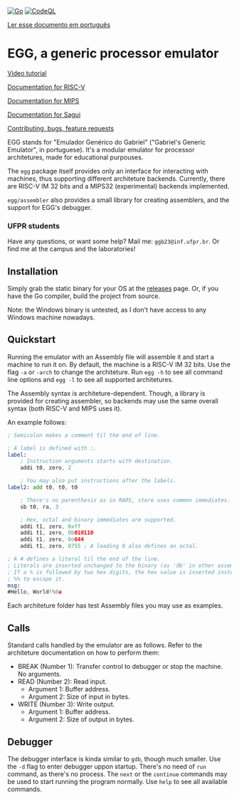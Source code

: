 [![Go](https://github.com/gboncoffee/egg/actions/workflows/go.yml/badge.svg?branch=master)](https://github.com/gboncoffee/egg/actions/workflows/go.yml)
[![CodeQL](https://github.com/gboncoffee/egg/actions/workflows/github-code-scanning/codeql/badge.svg?branch=master)](https://github.com/gboncoffee/egg/actions/workflows/github-code-scanning/codeql)

[Ler esse documento em português](README-pt.md)

# EGG, a generic processor emulator

[Video tutorial](https://youtu.be/RtKvvXgdVak?si=OtjkNxSGmRGNou67)

[Documentation for RISC-V](riscv-doc.md)

[Documentation for MIPS](mips-doc.md)

[Documentation for Sagui](sagui-doc.md)

[Contributing, bugs, feature requests](CONTRIBUTING.md)

EGG stands for "Emulador Genérico do Gabriel" ("Gabriel's Generic Emulator", in
portuguese). It's a modular emulator for processor architetures, made for
educational purpouses.

The `egg` package itself provides only an interface for interacting with
machines, thus supporting different architeture backends. Currently, there are
RISC-V IM 32 bits and a MIPS32 (experimental) backends implemented.

`egg/assembler` also provides a small library for creating assemblers, and the
support for EGG's debugger.

### UFPR students

Have any questions, or want some help? Mail me: `ggb23@inf.ufpr.br`. Or find me
at the campus and the laboratories!

## Installation

Simply grab the static binary for your OS at the
[releases](https://github.com/gboncoffee/egg/releases) page. Or, if you have the
Go compiler, build the project from source.

Note: the Windows binary is untested, as I don't have access to any Windows
machine nowadays.

## Quickstart

Running the emulator with an Assembly file will assemble it and start a machine
to run it on. By default, the machine is a RISC-V IM 32 bits. Use the flag `-a`
or `-arch` to change the architeture. Run `egg -h` to see all command line
options and `egg -l` to see all supported architetures.

The Assembly syntax is architeture-dependent. Though, a library is provided for
creating assembler, so backends may use the same overall syntax (both RISC-V and
MIPS uses it).

An example follows:

```asm
; Semicolon makes a comment til the end of line.

; A label is defined with :.
label:
	; Instruction arguments starts with destination.
	addi t0, zero, 2

	; You may also put instructions after the labels.
label2:	add t0, t0, t0

	; There's no parenthesis as in RARS, store uses common immediates.
	sb t0, ra, 3

	; Hex, octal and binary immediates are supported.
	addi t1, zero, 0xff
	addi t1, zero, 0b010110
	addi t1, zero, 0o644
	addi t1, zero, 0755	; A leading 0 also defines an octal.

; A # defines a literal til the end of the line.
; Literals are inserted unchanged to the binary (as 'db' in other assemblers).
; If a % is followed by two hex digits, the hex value is inserted instead. Use
; %% to escape it.
msg:
#Hello, World!%0a
```

Each architeture folder has test Assembly files you may use as examples.

## Calls

Standard calls handled by the emulator are as follows. Refer to the architeture
documentation on how to perform them:

- BREAK (Number 1): Transfer control to debugger or stop the machine.  
  No arguments.  
- READ (Number 2): Read input.  
  - Argument 1: Buffer address.  
  - Argument 2: Size of input in bytes.  
- WRITE (Number 3): Write output.  
  - Argument 1: Buffer address.  
  - Argument 2: Size of output in bytes.  

## Debugger

The debugger interface is kinda similar to `gdb`, though much smaller. Use the
`-d` flag to enter debugger uppon startup. There's no need of `run` command, as
there's no process. The `next` or the `continue` commands may be used to start
running the program normally. Use `help` to see all available commands.
